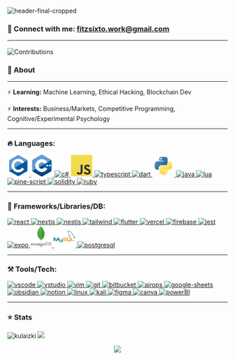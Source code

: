 ![header-final-cropped](https://github.com/kulaizki/kulaizki/assets/91787757/fcce7b6d-3d33-4eea-a043-1b55d86ea486)
### 📧 Connect with me: fitzsixto.work@gmail.com  <hr>

![Contributions](https://user-images.githubusercontent.com/91787757/215253469-e3bbd1bd-941d-4da0-90c0-ae1d030c4143.svg)

### 💬 About
<hr>

 ⚡ **Learning:** Machine Learning, Ethical Hacking, Blockchain Dev
 
 ⚡ **Interests:** Business/Markets, Competitive Programming, Cognitive/Experimental Psychology

<hr>

### 🔥 Languages:
<p align="left"> 
<a href="https://www.cprogramming.com/" target="_blank" rel="noreferrer"> <img src="https://raw.githubusercontent.com/devicons/devicon/master/icons/c/c-original.svg" alt="c" width="50" height="50"/> </a>
<a href="https://www.w3schools.com/cpp/" target="_blank" rel="noreferrer"> <img src="https://raw.githubusercontent.com/devicons/devicon/master/icons/cplusplus/cplusplus-original.svg" alt="cplusplus" width="50" height="50"/> </a>  
<a href="https://dotnet.microsoft.com/en-us/apps/aspnet/web-apps" target="_blank" rel="noreferrer"> <img src="https://upload.wikimedia.org/wikipedia/commons/thumb/b/bd/Logo_C_sharp.svg/1820px-Logo_C_sharp.svg.png" alt="c#" width="45" height="50"/> </a>
<a href="https://developer.mozilla.org/en-US/docs/Web/JavaScript" target="_blank" rel="noreferrer"> <img src="https://raw.githubusercontent.com/devicons/devicon/master/icons/javascript/javascript-original.svg" alt="javascript" width="50" height="50" /> </a> 
<a href="https://www.typescriptlang.org/branding" target="_blank" rel="noreferrer"> <img src="https://upload.wikimedia.org/wikipedia/commons/thumb/4/4c/Typescript_logo_2020.svg/2048px-Typescript_logo_2020.svg.png" alt="typescript" width="50" height="50"/> </a>
<a href="https://dart.dev/" target="_blank" rel="noreferrer"> <img src="https://static-00.iconduck.com/assets.00/dart-icon-1021x1024-0q8oyg7c.png" alt="dart" width="50" height="50"/> </a>
<a href="https://www.python.org" target="_blank" rel="noreferrer"> <img src="https://raw.githubusercontent.com/devicons/devicon/master/icons/python/python-original.svg" alt="python" width="50" height="50"/> </a>
<a href="https://www.java.com/en/" target="_blank" rel="noreferrer"> <img src="https://cdn-icons-png.flaticon.com/512/226/226777.png" alt="java" width="50" height="50"/> </a>
<a href="https://www.lua.org/" target="_blank" rel="noreferrer"> <img src="https://upload.wikimedia.org/wikipedia/commons/thumb/c/cf/Lua-Logo.svg/1200px-Lua-Logo.svg.png" alt="lua" width="50" height="50"/> </a>
<a href="https://www.tradingview.com/pine-script-docs/en/v5/concepts/Colors.html" target="_blank" rel="noreferrer"> <img src="https://leifcr.gallerycdn.vsassets.io/extensions/leifcr/pine-script-syntax-highlighting/0.1.5/1604668524342/Microsoft.VisualStudio.Services.Icons.Default" alt="pine-script" width="50" height="50"/> </a>
<a href="https://soliditylang.org/" target="_blank" rel="noreferrer"> <img src="https://cdn.icon-icons.com/icons2/2107/PNG/512/file_type_solidity_icon_130156.png" alt="solidity" width="50" height="50"/> </a>
 <a href="https://www.ruby-lang.org/en/" target="_blank" rel="noreferrer"> <img src="https://github.com/kulaizki/kulaizki/assets/91787757/960c612f-1431-4549-853a-42f7acb2fcaa" alt="ruby" width="50" height="50"/> </a>

</p>
<hr>

### 🧬 Frameworks/Libraries/DB:
<a href="https://react.dev/" target="_blank" rel="noreferrer"> <img src="https://cdn4.iconfinder.com/data/icons/logos-3/600/React.js_logo-512.png" alt="react" width="50" height="50"/> </a>
<a href="https://nextjs.org/" target="_blank" rel="noreferrer"> <img src="https://miro.medium.com/v2/resize:fit:1258/1*okiCUvTUJLtOqJv1dMzwpA.png" alt="nextjs" width="50" height="50"/> </a>
<a href="https://docs.nestjs.com/" target="_blank" rel="noreferrer"> <img src="https://upload.wikimedia.org/wikipedia/commons/a/a8/NestJS.svg" alt="nestjs" width="50" height="50"/> </a>
<a href="https://tailwindcss.com/" target="_blank" rel="noreferrer"> <img src="https://upload.wikimedia.org/wikipedia/commons/thumb/d/d5/Tailwind_CSS_Logo.svg/2560px-Tailwind_CSS_Logo.svg.png" alt="tailwind" width="50" height="40"/> </a>
<a href="https://flutter.dev/" target="_blank" rel="noreferrer"> <img src="https://upload.wikimedia.org/wikipedia/commons/thumb/7/79/Flutter_logo.svg/2048px-Flutter_logo.svg.png" alt="flutter" width="50" height="50" /> </a> 
<a href="https://vercel.com/" target="_blank" rel="noreferrer"> <img src="https://assets.vercel.com/image/upload/front/favicon/vercel/180x180.png" alt="vercel" width="50" height="50"/> </a>
<a href="https://firebase.google.com/" target="_blank" rel="noreferrer"> <img src="https://cdn.freebiesupply.com/logos/large/2x/firebase-1-logo-png-transparent.png" alt="firebase" width="50" height="55"/> </a> 
<a href="https:https://jestjs.io/" target="_blank" rel="noreferrer"> <img src="https://cdn.freebiesupply.com/logos/large/2x/jest-logo-png-transparent.png" alt="jest" width="50" height="50"/> </a>
<a href="https://expo.dev/" target="_blank" rel="noreferrer"> <img src="https://github.com/kulaizki/kulaizki/assets/91787757/02e5ea79-5919-4ac8-8fe0-6163a22d05b7" alt="expo" width="50" height="50"/> </a> 
<a href="https://www.mongodb.com/" target="_blank" rel="noreferrer"> <img src="https://raw.githubusercontent.com/devicons/devicon/master/icons/mongodb/mongodb-original-wordmark.svg" alt="mongodb" width="50" height="50"/> </a> 
<a href="https://www.mysql.com/" target="_blank" rel="noreferrer"> <img src="https://raw.githubusercontent.com/devicons/devicon/master/icons/mysql/mysql-original-wordmark.svg" alt="mysql" width="50" height="50"/> </a> 
<a href="https://www.postgresql.org/" target="_blank" rel="noreferrer"> <img src="https://upload.wikimedia.org/wikipedia/commons/thumb/2/29/Postgresql_elephant.svg/993px-Postgresql_elephant.svg.png" alt="postgresql" width="50" height="50"/> </a> 

<hr>  

### ⚒ Tools/Tech:

<a href="https://code.visualstudio.com/" target="_blank" rel="noreferrer"> <img src="https://upload.wikimedia.org/wikipedia/commons/thumb/9/9a/Visual_Studio_Code_1.35_icon.svg/2048px-Visual_Studio_Code_1.35_icon.svg.png" alt="vscode" width="50" height="50"/> </a>
<a href="https://visualstudio.microsoft.com/" target="_blank" rel="noreferrer"> <img src="https://upload.wikimedia.org/wikipedia/commons/thumb/2/2c/Visual_Studio_Icon_2022.svg/2048px-Visual_Studio_Icon_2022.svg.png" alt="vstudio" width="55" height="55"/> </a>
<a href="https://www.vim.org/" target="_blank" rel="noreferrer"> <img src="https://cdn.freebiesupply.com/logos/large/2x/vim-logo-png-transparent.png" alt="vim" width="50" height="50"/> </a>
<a href="https://git-scm.com/" target="_blank" rel="noreferrer"> <img src="https://www.vectorlogo.zone/logos/git-scm/git-scm-icon.svg" alt="git" width="50" height="50"/> </a> 
<a href="https://bitbucket.org/" target="_blank" rel="noreferrer"> <img src="https://cdn4.iconfinder.com/data/icons/logos-and-brands/512/44_Bitbucket_logo_logos-512.png" alt="bitbucket" width="50" height="50"/> </a> 
<a href="https://www.airops.com/" target="_blank" rel="noreferrer"> <img src="https://3762890407-files.gitbook.io/~/files/v0/b/gitbook-x-prod.appspot.com/o/spaces%2FX2n5yPRPynbnWuO4SH0M%2Ficon%2FSRLpG7IWinBvFEoxrCtB%2Fairops-logo-social-avatar.png?alt=media&token=87c7cdd9-dd12-4d14-bc4a-4c093e8ce0bc" alt="airops" width="50" height="50"/> </a>
<a href="https://www.google.com/sheets/about/" target="_blank" rel="noreferrer"> <img src="https://upload.wikimedia.org/wikipedia/commons/thumb/3/30/Google_Sheets_logo_%282014-2020%29.svg/1200px-Google_Sheets_logo_%282014-2020%29.svg.png" alt="google-sheets" width="40" height="50"/> </a>
<a href="https://obsidian.md/" target="_blank" rel="noreferrer"> <img src="https://play-lh.googleusercontent.com/McJwuNc1Gbs8-XrPCH77Ar-qZMGujN6L0_zb_jv_0oBe2vwnmIboESQjPsTSu1uINbg" alt="obsidian" width="50" height="50"/> </a> 
<a href="https://www.notion.so/" target="_blank" rel="noreferrer"> <img src="https://upload.wikimedia.org/wikipedia/commons/4/45/Notion_app_logo.png" alt="notion" width="50" height="50"/> </a>
<a href="https://www.linux.org/" target="_blank" rel="noreferrer"> <img src="https://1000logos.net/wp-content/uploads/2017/03/LINUX-LOGO.png" alt="linux" width="50" height="50"/> </a> 
<a href="https://www.kali.org/" target="_blank" rel="noreferrer"> <img src="https://upload.wikimedia.org/wikipedia/commons/thumb/2/2b/Kali-dragon-icon.svg/2048px-Kali-dragon-icon.svg.png" alt="kali" width="60" height="60"/> </a> 
<a href="https://www.figma.com/" target="_blank" rel="noreferrer"> <img src="https://www.vectorlogo.zone/logos/figma/figma-icon.svg" alt="figma" width="50" height="50"/> </a>
<a href="https://www.canva.com/" target="_blank" rel="noreferrer"> <img src="https://cdn-images-1.medium.com/max/1200/1*A6kkoOVJVpXPWewg8axc5w.png" alt="canva" width="50" height="50"/> </a>
<a href="https://powerbi.microsoft.com/en-au/" target="_blank" rel="noreferrer"> <img src="https://upload.wikimedia.org/wikipedia/commons/thumb/c/cf/New_Power_BI_Logo.svg/630px-New_Power_BI_Logo.svg.png" alt="powerBI" width="50" height="50"/> </a>

<hr>

### ⭐ Stats

<p align="left">
   <img src="https://komarev.com/ghpvc/?username=kulaizki&label=Profile%20views&color=5f1dba&style=flat" alt="kulaizki" /> 
   <img src="https://user-badge.committers.top/philippines/kulaizki.svg" />
<!--  test  <hr> -->
</p>
<div align="center">
  <a href="https://github.com/kulaizki">
    <img height="200" src="https://github-readme-streak-stats.herokuapp.com?user=kulaizki&theme=dark&date_format=M%20j%5B%2C%20Y%5D&card_width=467"/>
  </a>
  <br/><br/>
<!--   <a href="https://github.com/kulaizki">
    <img height="200" src="https://github-readme-stats.vercel.app/api?username=kulaizki&show_icons=true&theme=dark&title_color=fff&text_color=fff&icon_color=fb8c00&include_all_commits=true&rank_icon=percentile"/>
  </a> -->
</div>

<!-- test -->
